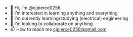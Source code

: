 - 👋 Hi, I’m @cjpierce0256
- 👀 I’m interested in learning anything and everything
- 🌱 I’m currently learning/studying (electrical) engineering
- 💞️ I’m looking to collaborate on anything
- 📫 How to reach me cjpierce0256@gmail.com

<!---
cjpierce0256/cjpierce0256 is a ✨ special ✨ repository because its `README.md` (this file) appears on your GitHub profile.
You can click the Preview link to take a look at your changes.
--->
